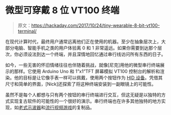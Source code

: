 # 微型可穿戴 8 位 VT100 终端

> 原文：<https://hackaday.com/2017/10/24/tiny-wearable-8-bit-vt100-terminal/>

在现代计算时代，最终用户通常远离他们正在使用的机器。至少在抽象层次上，大部分电脑、智能手机之类的用户体验离 0 和 1 非常遥远。如果你需要到达那个层次，你必须设法到达一个终端，并且深情地回忆通过串行线访问所有东西的日子。

如今，一些无害的怀旧情绪往往也伴随着挑战，就像[尼克]用他的微型串行终端展示的那样。它使用 Arduino Uno 和 1”x1”TFT 屏幕模拟 VT100 控制台的解析和渲染。他的目标是让它像手表一样可以佩戴，使用两个按钮作为 [HID 设备](https://en.wikipedia.org/wiki/RAS_syndrome)。凭借其尺寸和简单的界面，[Nick]还探索了将这种终端安装到一副眼镜上的可能性。

虽然不是每个人都想与只有两个按钮的串行终端进行交互，但这无疑是以独特的方式实现复古软件的可能性的一个很好的演示。串行终端也在许多其他独特的地方实现，如[老式示波器](https://hackaday.com/2010/02/24/oscilloscope-doubles-as-a-serial-terminal/)和[流行视频游戏](https://hackaday.com/2017/03/25/replica-fallout-terminal/)的复制品。